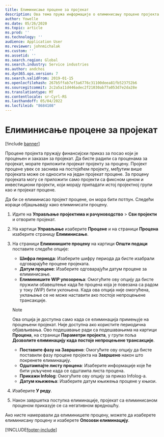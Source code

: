 ```yaml
---
title: Елиминисање процене за пројекат
description: Ова тема пружа информације о елиминисању процене пројекта након што је завршена.
author: Yowelle
ms.date: 05/26/2020
ms.topic: article
ms.prod: ''
ms.technology: ''
audience: Application User
ms.reviewer: johnmichalak
ms.custom: ''
ms.assetid: ''
ms.search.region: Global
ms.search.industry: Service industries
ms.author: andchoi
ms.dyn365.ops.version: 7
ms.search.validFrom: 2019-01-15
ms.openlocfilehash: 267b5ffab7ef3a6776c31100deea81fb523752b6
ms.sourcegitcommit: 2c2a5a11d446adec2f21030ab77a053d7e2da28e
ms.translationtype: MT
ms.contentlocale: sr-Cyrl-RS
ms.lasthandoff: 05/04/2022
ms.locfileid: "8684108"
---
```

# <a name="eliminate-a-project-estimate"></a>Елиминисање процене за пројекат

[!include [banner](../includes/banner.md)]

Процене пројекта пружају финансијски приказ за посао који је процењен и заказан за пројекат. Да бисте радили са проценама за пројекат, морате приложити пројекат пројекту за процену. Пројект процене увек се заснива на постојећем пројекту, међутим више пројеката може се односити на један пројекат процене. За процену пројеката могу се приложити само пројекти са фиксном ценом и инвестициони пројекти, који морају припадати истој пројектној групи као и пројекат процене.

Да би се елиминисао пројект процене, он мора бити потпун. Следећи кораци објашњавају како елиминисати процену.

1. Идите на **Управљање пројектима и рачуноводство** > **Сви пројекти** и отворите пројекат. 
2. На картици **Управљање** изаберите **Процене** и на страници **Процена** изаберите страницу **Елиминисање**.
3. На страници **Елиминишите процену** на картици **Општи подаци** поставите следеће опције:

   - **Шифра периода**: Изаберите шифру периода да бисте изабрали одговарајуће процене пројеката. 
   - **Датум процене**: Изаберите одговарајући датум процене за елиминисање.
   - **Елиминишите WIP упозорења**: Омогућите ову опцију да бисте пружили обавештење када ће процена која је повезана са радом у току (WIP) бити уклоњена. Када ова опција није омогућена, уклањање се не може наставити ако постоје непроцењене трансакције. 
   > [!NOTE]
   > Ова опција је доступна само када се елиминација примењује на процењени пројекат. Није доступна ако користите периодична објављивања. Ово подешавање ради са подешавањима на картици **Процена**, на страници **Параметри пројекта**, у групи поља **Дозволите елиминацију када постоје непроцењене трансакције**.
   - **Поставите фазу на Завршено**: Омогућите ову опцију да бисте поставили фазу процене пројекта на **Завршено** након што покренете елиминацију.
   - **Одштампајте листу процена**: Изаберите информације које ће бити укључене када се одштампа листа процена.
   - **Прикажи Infolog**: Омогућите ову опцију за приказ Infolog-а.
   - **Датум књижења**: Изаберите датум књижења процене у књизи.

4.  Изаберите **У реду**.
5. Након завршетка поступка елиминације, пројекат са елиминисаном проценом приказује се са негативном вредношћу. 

Ако нисте намеравали да елиминишете процену, можете да изаберете елиминисану процену и изаберете **Опозови елиминацију**.   


[!INCLUDE[footer-include](../includes/footer-banner.md)]